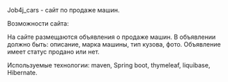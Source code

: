 Job4j_cars - сайт по продаже машин.

Возможности сайта:

На сайте размещаются объявления о продаже машин. 
В объявлении должно быть: описание, марка машины, тип кузова, фото.
Объявление имеет статус продано или нет.

Используемые технологии: maven, Spring boot, thymeleaf, liquibase, Hibernate.